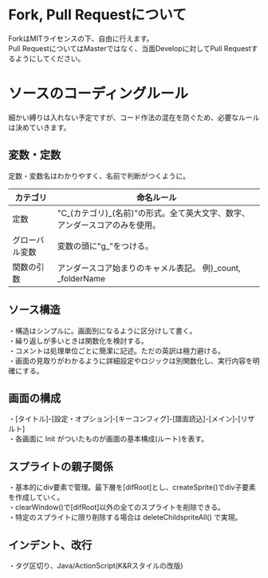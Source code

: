 # Fork, Pull Requestについて
ForkはMITライセンスの下、自由に行えます。  
Pull RequestについてはMasterではなく、当面Developに対してPull Requestするようにしてください。  

# ソースのコーディングルール
細かい縛りは入れない予定ですが、コード作法の混在を防ぐため、必要なルールは決めていきます。  

## 変数・定数
定数・変数名はわかりやすく、名前で判断がつくように。  

|カテゴリ|命名ルール|
|----|----|
|定数|"C_(カテゴリ)_(名前)"の形式。全て英大文字、数字、アンダースコアのみを使用。|
|グローバル変数|変数の頭に"g_"をつける。|
|関数の引数|アンダースコア始まりのキャメル表記。 例)_count, _folderName|

## ソース構造
・構造はシンプルに。画面別になるように区分けして書く。  
・繰り返しが多いときは関数化を検討する。  
・コメントは処理単位ごとに簡潔に記述。ただの英訳は極力避ける。  
・画面の見取りがわかるように詳細設定やロジックは別関数化し、実行内容を明確にする。  

## 画面の構成
・[タイトル]-[設定・オプション]-[キーコンフィグ]-[譜面読込]-[メイン]-[リザルト]  
・各画面に Init がついたものが画面の基本構成(ルート)を表す。  

## スプライトの親子関係
・基本的にdiv要素で管理。最下層を[difRoot]とし、createSprite()でdiv子要素を作成していく。  
・clearWindow()で[difRoot]以外の全てのスプライトを削除できる。  
・特定のスプライトに限り削除する場合は deleteChildspriteAll() で実現。  

## インデント、改行
・タグ区切り、Java/ActionScript(K&Rスタイルの改版)
